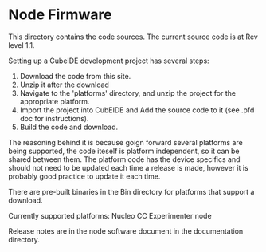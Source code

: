 # Node Firmware
This directory contains the code sources. The current source code is at Rev level 1.1.

Setting up a CubeIDE development project has several steps:
1.  Download the code from this site.
2.  Unzip it after the download
3.  Navigate to the 'platforms' directory, and unzip the project for the appropriate platform.
4.  Import the project into CubEIDE and Add the source code to it (see .pfd doc for instructions).
5.  Build the code and download.

The reasoning behind it is because goign forward several platforms are being supported, the code iteself
is platform independent, so it can be shared between them. The platform code has the device specifics
and should not need to be updated each time a release is made, however it is probably good practice to
update it each time.

There are pre-built binaries in the Bin directory for platforms that support a download.

Currently supported platforms:
Nucleo CC Experimenter node

Release notes are in the node software document in the documentation directory.
